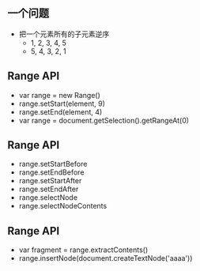 ## 一个问题

- 把一个元素所有的子元素逆序
  - 1, 2, 3, 4, 5
  - 5, 4, 3, 2, 1

## Range API
- var range = new Range()
- range.setStart(element, 9)
- range.setEnd(element, 4)
- var range = document.getSelection().getRangeAt(0)

## Range API
- range.setStartBefore
- range.setEndBefore
- range.setStartAfter
- range.setEndAfter
- range.selectNode
- range.selectNodeContents

## Range API
- var fragment = range.extractContents()
- range.insertNode(document.createTextNode('aaaa'))
